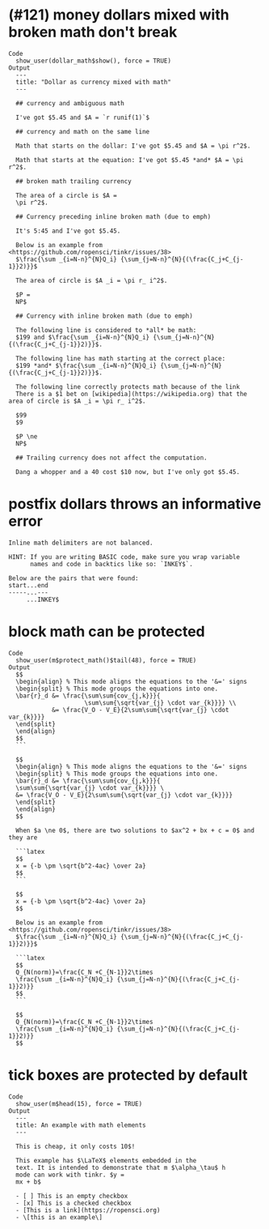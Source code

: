 # (#121) money dollars mixed with broken math don't break

    Code
      show_user(dollar_math$show(), force = TRUE)
    Output
      ---
      title: "Dollar as currency mixed with math"
      ---
      
      ## currency and ambiguous math
      
      I've got $5.45 and $A = `r runif(1)`$
      
      ## currency and math on the same line
      
      Math that starts on the dollar: I've got $5.45 and $A = \pi r^2$.
      
      Math that starts at the equation: I've got $5.45 *and* $A = \pi r^2$.
      
      ## broken math trailing currency
      
      The area of a circle is $A =
      \pi r^2$.
      
      ## Currency preceding inline broken math (due to emph)
      
      It's 5:45 and I've got $5.45.
      
      Below is an example from <https://github.com/ropensci/tinkr/issues/38>
      $\frac{\sum _{i=N-n}^{N}Q_i} {\sum_{j=N-n}^{N}{(\frac{C_j+C_{j-1}}2)}}$
      
      The area of circle is $A _i = \pi r_ i^2$.
      
      $P =
      NP$
      
      ## Currency with inline broken math (due to emph)
      
      The following line is considered to *all* be math:
      $199 and $\frac{\sum _{i=N-n}^{N}Q_i} {\sum_{j=N-n}^{N}{(\frac{C_j+C_{j-1}}2)}}$.
      
      The following line has math starting at the correct place:
      $199 *and* $\frac{\sum _{i=N-n}^{N}Q_i} {\sum_{j=N-n}^{N}{(\frac{C_j+C_{j-1}}2)}}$.
      
      The following line correctly protects math because of the link
      There is a $1 bet on [wikipedia](https://wikipedia.org) that the area of circle is $A _i = \pi r_ i^2$.
      
      $99
      $9
      
      $P \ne
      NP$
      
      ## Trailing currency does not affect the computation.
      
      Dang a whopper and a 40 cost $10 now, but I've only got $5.45.
      

# postfix dollars throws an informative error

    Inline math delimiters are not balanced.
    
    HINT: If you are writing BASIC code, make sure you wrap variable
          names and code in backtics like so: `INKEY$`.
    
    Below are the pairs that were found:
    start...end
    -----...---
         ...INKEY$

# block math can be protected

    Code
      show_user(m$protect_math()$tail(48), force = TRUE)
    Output
      $$
      \begin{align} % This mode aligns the equations to the '&=' signs
      \begin{split} % This mode groups the equations into one.
      \bar{r}_d &= \frac{\sum\sum{cov_{j,k}}}{
                         \sum\sum{\sqrt{var_{j} \cdot var_{k}}}} \\
                &= \frac{V_O - V_E}{2\sum\sum{\sqrt{var_{j} \cdot var_{k}}}}
      \end{split}
      \end{align}
      $$
      ```
      
      $$
      \begin{align} % This mode aligns the equations to the '&=' signs
      \begin{split} % This mode groups the equations into one.
      \bar{r}_d &= \frac{\sum\sum{cov_{j,k}}}{
      \sum\sum{\sqrt{var_{j} \cdot var_{k}}}} \
      &= \frac{V_O - V_E}{2\sum\sum{\sqrt{var_{j} \cdot var_{k}}}}
      \end{split}
      \end{align}
      $$
      
      When $a \ne 0$, there are two solutions to $ax^2 + bx + c = 0$ and they are
      
      ```latex
      $$
      x = {-b \pm \sqrt{b^2-4ac} \over 2a}
      $$
      ```
      
      $$
      x = {-b \pm \sqrt{b^2-4ac} \over 2a}
      $$
      
      Below is an example from <https://github.com/ropensci/tinkr/issues/38>
      $\frac{\sum _{i=N-n}^{N}Q_i} {\sum_{j=N-n}^{N}{(\frac{C_j+C_{j-1}}2)}}$
      
      ```latex
      $$
      Q_{N(norm)}=\frac{C_N +C_{N-1}}2\times 
      \frac{\sum _{i=N-n}^{N}Q_i} {\sum_{j=N-n}^{N}{(\frac{C_j+C_{j-1}}2)}}
      $$
      ```
      
      $$
      Q_{N(norm)}=\frac{C_N +C_{N-1}}2\times
      \frac{\sum _{i=N-n}^{N}Q_i} {\sum_{j=N-n}^{N}{(\frac{C_j+C_{j-1}}2)}}
      $$
      

# tick boxes are protected by default

    Code
      show_user(m$head(15), force = TRUE)
    Output
      ---
      title: An example with math elements
      ---
      
      This is cheap, it only costs 10$!
      
      This example has $\LaTeX$ elements embedded in the
      text. It is intended to demonstrate that m $\alpha_\tau$ h
      mode can work with tinkr. $y =
      mx + b$
      
      - [ ] This is an empty checkbox
      - [x] This is a checked checkbox
      - [This is a link](https://ropensci.org)
      - \[this is an example\]

